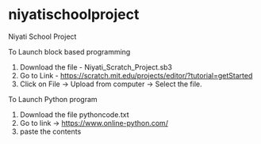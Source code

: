 # niyatischoolproject
Niyati School Project

To Launch block based programming
1. Download the file - Niyati_Scratch_Project.sb3
2. Go to Link - https://scratch.mit.edu/projects/editor/?tutorial=getStarted
3. Click on File -> Upload from computer -> Select the file.

To Launch Python program
1. Download the file pythoncode.txt
2. Go to link -> https://www.online-python.com/
3. paste the contents
